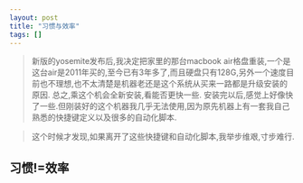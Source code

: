 ```yaml
---
layout: post
title: "习惯与效率"
tags: []
---
```

 >新版的yosemite发布后,我决定把家里的那台macbook air格盘重装,一个是这台air是2011年买的,至今已有3年多了,而且硬盘只有128G,另外一个速度目前也不理想,也不太清楚是机器老还是这个系统从买来一路都是升级安装的原因. 总之,乘这个机会全新安装,看能否更快一些. 安装完以后,感觉上好像快了一些.但刚装好的这个机器我几乎无法使用,因为原先机器上有一套我自己熟悉的快捷键定义以及很多的自动化脚本.  
 
 >这个时候才发现,如果离开了这些快捷键和自动化脚本,我举步维艰,寸步难行.
 
 
## 习惯!=效率

 